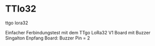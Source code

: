 # TTlo32
ttgo lora32

Einfacher Ferbindungstest mit dem TTgo LoRa32 V1 Board mit Buzzer Singalton
Enpfang Board: Buzzer Pin = 2